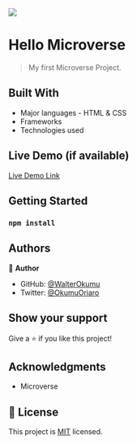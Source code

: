 ![](https://img.shields.io/badge/Microverse-blueviolet)

# Hello Microverse

> My first Microverse Project.

## Built With

- Major languages - HTML & CSS
- Frameworks
- Technologies used

## Live Demo (if available)

[Live Demo Link](https://walterokumu.github.io/hello-microverse)

## Getting Started

### `npm install`

## Authors

👤 **Author**

- GitHub: [@WalterOkumu](https://github.com/WalterOkumu)
- Twitter: [@OkumuOriaro](https://twitter.com/OkumuOriaro)

## Show your support

Give a ⭐️ if you like this project!

## Acknowledgments

- Microverse

## 📝 License

This project is [MIT](./LICENSE) licensed.
